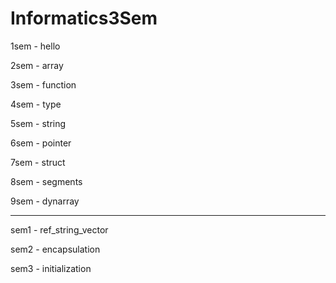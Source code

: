 # Informatics3Sem

1sem - hello

2sem - array

3sem - function

4sem - type

5sem - string

6sem - pointer

7sem - struct

8sem - segments

9sem - dynarray

---------------------------

sem1 - ref_string_vector

sem2 - encapsulation

sem3 - initialization
